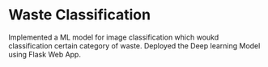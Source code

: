 # Waste Classification

Implemented a ML model for image classification which woukd classification certain category of waste. Deployed the Deep learning Model using Flask Web App.
